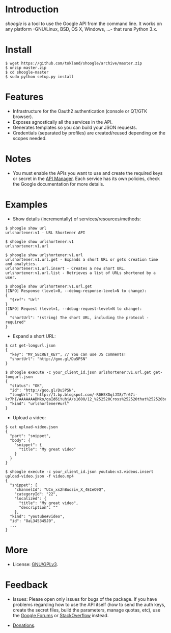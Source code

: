 Introduction
============

_shoogle_ is a tool to use the Google API from the command line. It works on any platform -GNU/Linux, BSD, OS X, Windows, ...- that runs Python 3.x.

Install
=======

```
$ wget https://github.com/tokland/shoogle/archive/master.zip
$ unzip master.zip
$ cd shoogle-master
$ sudo python setup.py install
```

Features
========

* Infrastructure for the Oauth2 authentication (console or QT/GTK browser).
* Exposes agnostically all the services in the API.
* Generates templates so you can build your JSON requests.
* Credentials (separated by profiles) are created/reused depending on the scopes needed.

Notes
=====

* You must enable the APIs you want to use and create the required keys or secret in the [API Manager](https://console.developers.google.com/apis/). Each service has its own policies, check the Google documentation for more details.

Examples
========

* Show details (incrementally) of services/resources/methods:

```
$ shoogle show url
urlshortener:v1 - URL Shortener API
```

```
$ shoogle show urlshortener:v1
urlshortener:v1.url
```

```
$ shoogle show urlshortener:v1.url
urlshortener:v1.url.get - Expands a short URL or gets creation time and analytics.
urlshortener:v1.url.insert - Creates a new short URL.
urlshortener:v1.url.list - Retrieves a list of URLs shortened by a user.
```

```
$ shoogle show urlshortener:v1.url.get
[INFO] Response (level=0, --debug-response-level=N to change):
{
  "$ref": "Url"
}
[INFO] Request (level=1, --debug-request-level=N to change):
{
  "shortUrl": "(string) The short URL, including the protocol - required"
}
```

* Expand a short URL:

```
$ cat get-longurl.json 
{
  "key": "MY_SECRET_KEY", // You can use JS comments!
  "shortUrl": "http://goo.gl/Du5PSN"
}

$ shoogle execute -c your_client_id.json urlshortener:v1.url.get get-longurl.json
{
  "status": "OK",
  "id": "http://goo.gl/Du5PSN",
  "longUrl": "http://1.bp.blogspot.com/-R0HSXDqlJI8/Tr67i-kr7hI/AAAAAAABMko/gaId6iYuhjA/s1600/12_%252520Cross%252520that%252520bridge%252520when%252520we%252520come%252520to%252520it.jpg",
  "kind": "urlshortener#url"
}
```

* Upload a video:

```
$ cat upload-video.json
{
  "part": "snippet",
  "body": {
    "snippet": {
      "title": "My great video"
    }
  }
}

$ shoogle execute -c your_client_id.json youtube:v3.videos.insert upload-video.json -f video.mp4
{
  "snippet": {
    "channelId": "UCn_xs2hBuoziv_X_4EIeO9Q",
    "categoryId": "22",
    "localized": {
      "title": "My great video",
      "description": ""
    },
  "kind": "youtube#video",
  "id": "OaL345345J0",
  ...
}
```

More
====

* License: [GNU/GPLv3](http://www.gnu.org/licenses/gpl.html).

Feedback
========

* Issues: Please open only issues for bugs of the package. If you have problems regarding how to use the API itself (how to send the auth keys, create the secret files, build the parameters, manage quotas, etc), use the [Google Forums](https://developers.google.com/) or [StackOverflow](http://stackoverflow.com/questions/tagged/google-api) instead.

* [Donations](https://www.paypal.com/cgi-bin/webscr?cmd=_donations&business=pyarnau%40gmail%2ecom&lc=US&item_name=youtube%2dupload&no_note=0&currency_code=EUR&bn=PP%2dDonationsBF%3abtn_donateCC_LG%2egif%3aNonHostedGuest).
